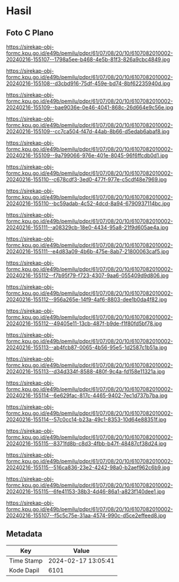 # Hasil

## Foto C Plano

https://sirekap-obj-formc.kpu.go.id/e49b/pemilu/pdpr/61/07/08/20/10/6107082010002-20240216-155107--1798a5ee-b468-4e5b-81f3-826a9cbc4849.jpg

https://sirekap-obj-formc.kpu.go.id/e49b/pemilu/pdpr/61/07/08/20/10/6107082010002-20240216-155108--d3cbd916-75df-459e-bd74-8bf62235940d.jpg

https://sirekap-obj-formc.kpu.go.id/e49b/pemilu/pdpr/61/07/08/20/10/6107082010002-20240216-155109--bae9036e-0e46-4041-868c-26d664e9c56e.jpg

https://sirekap-obj-formc.kpu.go.id/e49b/pemilu/pdpr/61/07/08/20/10/6107082010002-20240216-155109--cc7ca504-f47d-44ab-8b66-d5edab6abaf8.jpg

https://sirekap-obj-formc.kpu.go.id/e49b/pemilu/pdpr/61/07/08/20/10/6107082010002-20240216-155109--9a799066-976e-401e-8045-96f6ffcdb0d1.jpg

https://sirekap-obj-formc.kpu.go.id/e49b/pemilu/pdpr/61/07/08/20/10/6107082010002-20240216-155110--c678cdf3-3ed0-477f-977e-c5cdf48e7969.jpg

https://sirekap-obj-formc.kpu.go.id/e49b/pemilu/pdpr/61/07/08/20/10/6107082010002-20240216-155110--bc59adab-4c52-4dcd-8a94-6790937114bc.jpg

https://sirekap-obj-formc.kpu.go.id/e49b/pemilu/pdpr/61/07/08/20/10/6107082010002-20240216-155111--a08329cb-18e0-4434-95a8-21f9d605ae4a.jpg

https://sirekap-obj-formc.kpu.go.id/e49b/pemilu/pdpr/61/07/08/20/10/6107082010002-20240216-155111--e4d83a09-4b6b-475e-8ab7-21800063caf5.jpg

https://sirekap-obj-formc.kpu.go.id/e49b/pemilu/pdpr/61/07/08/20/10/6107082010002-20240216-155112--f7b95f79-f723-4307-9aa6-055409d9d806.jpg

https://sirekap-obj-formc.kpu.go.id/e49b/pemilu/pdpr/61/07/08/20/10/6107082010002-20240216-155112--956a265e-14f9-4af6-8803-dee1b0da4f82.jpg

https://sirekap-obj-formc.kpu.go.id/e49b/pemilu/pdpr/61/07/08/20/10/6107082010002-20240216-155112--49405e11-13cb-487f-b9de-f1f80fd5bf78.jpg

https://sirekap-obj-formc.kpu.go.id/e49b/pemilu/pdpr/61/07/08/20/10/6107082010002-20240216-155113--ab4fcb87-0065-4b56-95e5-1d2587c1b51a.jpg

https://sirekap-obj-formc.kpu.go.id/e49b/pemilu/pdpr/61/07/08/20/10/6107082010002-20240216-155113--d34d334f-8588-480f-9c4a-fd158e11321a.jpg

https://sirekap-obj-formc.kpu.go.id/e49b/pemilu/pdpr/61/07/08/20/10/6107082010002-20240216-155114--6e629fac-817c-4465-9402-7ec1d737b7ba.jpg

https://sirekap-obj-formc.kpu.go.id/e49b/pemilu/pdpr/61/07/08/20/10/6107082010002-20240216-155114--57c0cc14-b23a-49c1-8353-10d64e88351f.jpg

https://sirekap-obj-formc.kpu.go.id/e49b/pemilu/pdpr/61/07/08/20/10/6107082010002-20240216-155115--8371fd8b-c8d3-4fbb-b47f-48487cf38d24.jpg

https://sirekap-obj-formc.kpu.go.id/e49b/pemilu/pdpr/61/07/08/20/10/6107082010002-20240216-155115--516ca836-23e2-4242-98a0-b2aef962c6b9.jpg

https://sirekap-obj-formc.kpu.go.id/e49b/pemilu/pdpr/61/07/08/20/10/6107082010002-20240216-155115--6fe41153-38b3-4d46-86a1-a823f140dee1.jpg

https://sirekap-obj-formc.kpu.go.id/e49b/pemilu/pdpr/61/07/08/20/10/6107082010002-20240216-155107--f5c5c75e-31aa-4574-990c-d5ce2effeed8.jpg


## Metadata

| Key        | Value               |
| ---------- | ------------------- |
| Time Stamp | 2024-02-17 13:05:41 |
| Kode Dapil | 6101                |



